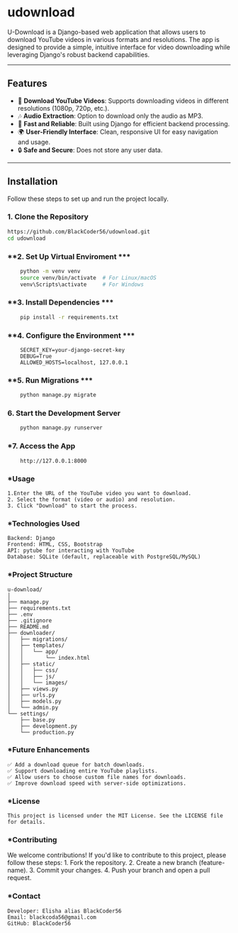 # **udownload**

U-Download is a Django-based web application that allows users to download YouTube videos in various formats and resolutions. The app is designed to provide a simple, intuitive interface for video downloading while leveraging Django's robust backend capabilities.

---

## **Features**

- 🎥 **Download YouTube Videos**: Supports downloading videos in different resolutions (1080p, 720p, etc.).
- 🎶 **Audio Extraction**: Option to download only the audio as MP3.
- 🚀 **Fast and Reliable**: Built using Django for efficient backend processing.
- 🌍 **User-Friendly Interface**: Clean, responsive UI for easy navigation and usage.
- 🔒 **Safe and Secure**: Does not store any user data.

---

## **Installation**

Follow these steps to set up and run the project locally.

### **1. Clone the Repository**
```bash
https://github.com/BlackCoder56/udownload.git
cd udownload


```
### **2. Set Up Virtual Enviroment ***
```bash
    python -m venv venv
    source venv/bin/activate  # For Linux/macOS
    venv\Scripts\activate     # For Windows

```
### **3. Install Dependencies ***
```bash
    pip install -r requirements.txt

```
### **4. Configure the Environment ***
```env
    SECRET_KEY=your-django-secret-key
    DEBUG=True
    ALLOWED_HOSTS=localhost, 127.0.0.1

```
### **5. Run Migrations ***
```bash
    python manage.py migrate

```
### **6. Start the Development Server**
```bash
    python manage.py runserver

```
### ***7. Access the App**
```arduino
    http://127.0.0.1:8000

```
### ***Usage**
    1.Enter the URL of the YouTube video you want to download.
    2. Select the format (video or audio) and resolution.
    3. Click "Download" to start the process.

### ***Technologies Used**
    Backend: Django
    Frontend: HTML, CSS, Bootstrap
    API: pytube for interacting with YouTube
    Database: SQLite (default, replaceable with PostgreSQL/MySQL)

### ***Project Structure**
    u-download/
    │
    ├── manage.py
    ├── requirements.txt
    ├── .env
    ├── .gitignore
    ├── README.md
    ├── downloader/
    │   ├── migrations/
    │   ├── templates/
    │   │   └── app/
    │   │       └── index.html
    │   ├── static/
    │   │   ├── css/
    │   │   ├── js/
    │   │   └── images/
    │   ├── views.py
    │   ├── urls.py
    │   ├── models.py
    │   └── admin.py
    └── settings/
        ├── base.py
        ├── development.py
        └── production.py

### ***Future Enhancements**
    ✅ Add a download queue for batch downloads.
    ✅ Support downloading entire YouTube playlists.
    ✅ Allow users to choose custom file names for downloads.
    ✅ Improve download speed with server-side optimizations.

### ***License**
    This project is licensed under the MIT License. See the LICENSE file for details.

### ***Contributing**
We welcome contributions! If you'd like to contribute to this project, please follow these steps:
    1. Fork the repository.
    2. Create a new branch (feature-name).
    3. Commit your changes.
    4. Push your branch and open a pull request.

### ***Contact**
    Developer: Elisha alias BlackCoder56
    Email: blackcoda56@gmail.com
    GitHub: BlackCoder56

